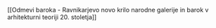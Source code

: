 [[Odmevi baroka - Ravnikarjevo novo krilo narodne galerije in barok v arhitekturni teoriji 20. stoletja]]